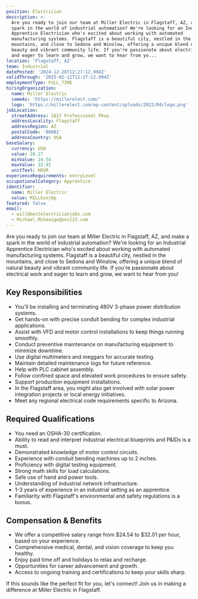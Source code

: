 ```yaml
---
position: Electrician
description: >-
  Are you ready to join our team at Miller Electric in Flagstaff, AZ, and make a
  spark in the world of industrial automation? We're looking for an Industrial
  Apprentice Electrician who's excited about working with automated
  manufacturing systems. Flagstaff is a beautiful city, nestled in the
  mountains, and close to Sedona and Winslow, offering a unique blend of natural
  beauty and vibrant community life. If you're passionate about electrical work
  and eager to learn and grow, we want to hear from yo...
location: 'Flagstaff, AZ'
team: Industrial
datePosted: '2024-12-28T12:27:12.994Z'
validThrough: '2025-02-11T12:27:12.994Z'
employmentType: FULL_TIME
hiringOrganization:
  name: Miller Electric
  sameAs: 'https://millerelect.com/'
  logo: 'https://millerelect.com/wp-content/uploads/2022/04/logo.png'
jobLocation:
  streetAddress: 1617 Professional Pkwy.
  addressLocality: Flagstaff
  addressRegion: AZ
  postalCode: '86001'
  addressCountry: USA
baseSalary:
  currency: USD
  value: 28.27
  minValue: 24.54
  maxValue: 32.01
  unitText: HOUR
experienceRequirements: entryLevel
occupationalCategory: Apprentice
identifier:
  name: Miller Electric
  value: MILLkzoj6p
featured: false
email:
  - will@bestelectricianjobs.com
  - Michael.Mckeaige@pes123.com
---
```




Are you ready to join our team at Miller Electric in Flagstaff, AZ, and make a spark in the world of industrial automation? We're looking for an Industrial Apprentice Electrician who's excited about working with automated manufacturing systems. Flagstaff is a beautiful city, nestled in the mountains, and close to Sedona and Winslow, offering a unique blend of natural beauty and vibrant community life. If you're passionate about electrical work and eager to learn and grow, we want to hear from you!

## Key Responsibilities
- You'll be installing and terminating 480V 3-phase power distribution systems.
- Get hands-on with precise conduit bending for complex industrial applications.
- Assist with VFD and motor control installations to keep things running smoothly.
- Conduct preventive maintenance on manufacturing equipment to minimize downtime.
- Use digital multimeters and meggars for accurate testing.
- Maintain detailed maintenance logs for future reference.
- Help with PLC cabinet assembly.
- Follow confined space and elevated work procedures to ensure safety.
- Support production equipment installations.
- In the Flagstaff area, you might also get involved with solar power integration projects or local energy initiatives.
- Meet any regional electrical code requirements specific to Arizona.

## Required Qualifications
- You need an OSHA-30 certification.
- Ability to read and interpret industrial electrical blueprints and P&IDs is a must.
- Demonstrated knowledge of motor control circuits.
- Experience with conduit bending machines up to 2 inches.
- Proficiency with digital testing equipment.
- Strong math skills for load calculations.
- Safe use of hand and power tools.
- Understanding of industrial network infrastructure.
- 1-3 years of experience in an industrial setting as an apprentice.
- Familiarity with Flagstaff's environmental and safety regulations is a bonus.

## Compensation & Benefits
- We offer a competitive salary range from $24.54 to $32.01 per hour, based on your experience.
- Comprehensive medical, dental, and vision coverage to keep you healthy.
- Enjoy paid time off and holidays to relax and recharge.
- Opportunities for career advancement and growth.
- Access to ongoing training and certifications to keep your skills sharp.

If this sounds like the perfect fit for you, let's connect! Join us in making a difference at Miller Electric in Flagstaff.
